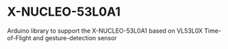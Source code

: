 # X-NUCLEO-53L0A1
Arduino library to support the X-NUCLEO-53L0A1 based on VL53L0X Time-of-Flight and gesture-detection sensor
